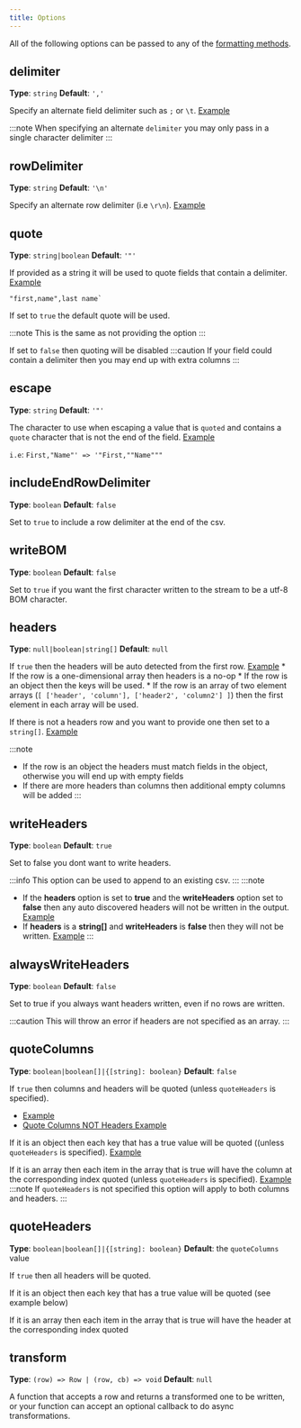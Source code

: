 ```yaml
---
title: Options
---
```


All of the following options can be passed to any of the [formatting methods](methods.mdx).

## delimiter
**Type**: `string` **Default**: `','`

Specify an alternate field delimiter such as `;` or `\t`. [Example](./examples.mdx#alternate-delimiter)

:::note
When specifying an alternate `delimiter` you may only pass in a single character delimiter
:::

## rowDelimiter
**Type**: `string` **Default**: `'\n'`

Specify an alternate row delimiter (i.e `\r\n`). [Example](./examples.mdx#alternate-rowdelimiter)

## quote
**Type**: `string|boolean` **Default**: `'"'`

If provided as a string it will be used to quote fields that contain a delimiter. [Example](./examples.mdx#alternate-quote)
```
"first,name",last name`
```
   
If set to `true` the default quote will be used. 

:::note
This is the same as not providing the option
:::

If set to `false` then quoting will be disabled 
:::caution
If your field could contain a delimiter then you may end up with extra columns
:::
           
## escape
**Type**: `string` **Default**: `'"'`

The character to use when escaping a value that is `quoted` and contains a `quote` character that is not the end of the field. [Example](./examples.mdx#alternate-escape)

`i.e`: `First,"Name"' => '"First,""Name"""`
    
## includeEndRowDelimiter
**Type**: `boolean` **Default**: `false`

Set to `true` to include a row delimiter at the end of the csv.

## writeBOM
**Type**: `boolean` **Default**: `false`

Set to `true` if you want the first character written to the stream to be a utf-8 BOM character.

## headers
**Type**: `null|boolean|string[]` **Default**: `null`

If `true` then the headers will be auto detected from the first row. [Example](./examples.mdx#auto-discovery)
    * If the row is a one-dimensional array then headers is a no-op
    * If the row is an object then the keys will be used.
    * If the row is an array of two element arrays (`[ ['header', 'column'], ['header2', 'column2'] ]`) then the first element in each array will be used.

If there is not a headers row and you want to provide one then set to a `string[]`. [Example](./examples.mdx#provided-headers)

:::note
* If the row is an object the headers must match fields in the object, otherwise you will end up with empty fields
* If there are more headers than columns then additional empty columns will be added
:::

## writeHeaders
**Type**: `boolean` **Default**: `true`

Set to false you dont want to write headers.

:::info
This option can be used to append to an existing csv.
:::
:::note
* If the **headers** option is set to **true** and the **writeHeaders** option set to **false** then any auto discovered headers will not be written in the output. [Example](./examples.mdx#do-not-write-headers)
* If **headers** is a **string[]** and **writeHeaders** is **false** then they will not be written. [Example](./examples.mdx#specify-column-order-without-headers)
:::

## alwaysWriteHeaders
**Type**: `boolean` **Default**: `false`
 
Set to true if you always want headers written, even if no rows are written.

:::caution
This will throw an error if headers are not specified as an array.
:::

## quoteColumns
**Type**: `boolean|boolean[]|{[string]: boolean}` **Default**: `false`

If `true` then columns and headers will be quoted (unless `quoteHeaders` is specified). 
  * [Example](./examples.mdx#boolean)
  * [Quote Columns NOT Headers Example](./examples.mdx#quote-columns-not-headers)

If it is an object then each key that has a true value will be quoted ((unless `quoteHeaders` is specified). [Example](./examples.mdx#object)

If it is an array then each item in the array that is true will have the column at the corresponding index quoted (unless `quoteHeaders` is specified). [Example](./examples.mdx#boolean-1)
:::note 
If `quoteHeaders` is not specified this option will apply to both columns and headers.
:::

## quoteHeaders
**Type**: `boolean|boolean[]|{[string]: boolean}` **Default**: the `quoteColumns` value
   
If `true` then all headers will be quoted.

If it is an object then each key that has a true value will be quoted (see example below)

If it is an array then each item in the array that is true will have the header at the corresponding index quoted

## transform
**Type**: `(row) => Row | (row, cb) => void` **Default**: `null`

A function that accepts a row and returns a transformed one to be written, or your function can accept an optional callback to do async transformations.
